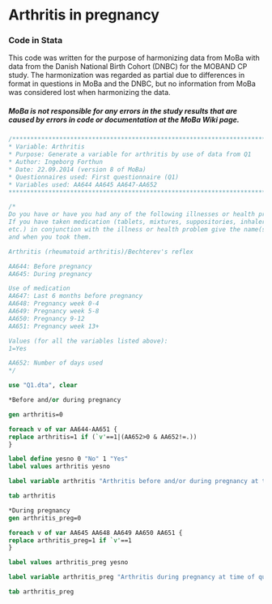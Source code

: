 # Arthritis in pregnancy

### Code in Stata
This code was written for the purpose of harmonizing data from MoBa with data from the Danish National Birth Cohort (DNBC) for the MOBAND CP study. The harmonization was regarded as partial due to differences in format in questions in MoBa and the DNBC, but no information from MoBa was considered lost when harmonizing the data.

##### MoBa is not responsible for any errors in the study results that are caused by errors in code or documentation at the MoBa Wiki page.

```stata
/***************************************************************************************************
* Variable: Arthritis 
* Purpose: Generate a variable for arthritis by use of data from Q1
* Author: Ingeborg Forthun 
* Date: 22.09.2014 (version 8 of MoBa)
* Questionnaires used: First questionnaire (Q1)
* Variables used: AA644 AA645 AA647-AA652
****************************************************************************************************/

/*
Do you have or have you had any of the following illnesses or health problems?
If you have taken medication (tablets, mixtures, suppositories, inhalers, creams,
etc.) in conjunction with the illness or health problem give the name(s) of the medication(s)
and when you took them. 

Arthritis (rheumatoid arthritis)/Bechterev's reflex

AA644: Before pregnancy
AA645: During pregnancy

Use of medication
AA647: Last 6 months before pregnancy
AA648: Pregnancy week 0-4
AA649: Pregnancy week 5-8
AA650: Pregnancy 9-12
AA651: Pregnancy week 13+

Values (for all the variables listed above):
1=Yes

AA652: Number of days used 
*/

use "Q1.dta", clear

*Before and/or during pregnancy

gen arthritis=0

foreach v of var AA644-AA651 {
replace arthritis=1 if (`v'==1|(AA652>0 & AA652!=.))
}

label define yesno 0 "No" 1 "Yes"
label values arthritis yesno

label variable arthritis "Arthritis before and/or during pregnancy at time of questionnaire 1" 

tab arthritis

*During pregnancy
gen arthritis_preg=0

foreach v of var AA645 AA648 AA649 AA650 AA651 {
replace arthritis_preg=1 if `v'==1
}

label values arthritis_preg yesno

label variable arthritis_preg "Arthritis during pregnancy at time of questionnaire 1" 

tab arthritis_preg
```
